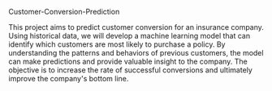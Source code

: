 Customer-Conversion-Prediction

This project aims to predict customer conversion for an insurance company. 
Using historical data, we will develop a machine learning model that can identify which customers are most likely to purchase a policy.
By understanding the patterns and behaviors of previous customers, the model can make predictions and provide valuable insight to the company. 
The objective is to increase the rate of successful conversions and ultimately improve the company's bottom line.
